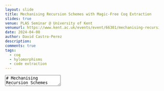 ```yaml
---
layout: slide
title: Mechanising Recursion Schemes with Magic-Free Coq Extraction
slides: true
venue: PLAS Seminar @ University of Kent
venueurl: https://www.kent.ac.uk/events/event/66301/mechanising-recursion-schemes-with-magic-free-coq-extraction-david-castro-perez
date: 2024-04-08
author: David Castro-Perez
description: 
comments: true
tags:
  - coq
  - hylomorphisms
  - code extraction
---
```


<style>
.container{
    display: flex;
}
.col{
    flex: 1;
}
</style>
<section data-markdown>
    <textarea data-template>
# Mechanising Recursion Schemes with Magic-Free Coq Extraction

<br>

<ins>David Castro-Perez</ins>, [Marco Paviotti](mailto:m.paviotti@kent.ac.uk), [Michael Vollmer](mailto:m.vollmer@kent.ac.uk)

<font size="6">Email: [d.castro-perez@kent.ac.uk](maito:d-castro-perez@kent.ac.uk)</font>

<br>
<br>

<em>PLAS Seminar (8/04/2024)</em>

---
#### Motivation

+ Reasoning about nonstructural recursion in proof assistants is hard due
to nontermination issues.
<br>

+ Recursion schemes have easy-to-use associated equational theories, which can
  be used for *program calculation*. Such program calculation techniques can
capture program optimisations such as *shortcut deforestation*, or
*semi-automatic parallelisations*.
<br>

+ Common encodings of recursion schemes in Coq come with compromises:
  - extracting to OCaml code with unsafe casts;
  - using complex representations which do not follow the common, well-known
    recursive structure of algorithms;
  - the use of controversial axioms; 

---
#### Contributions

- A **fully-axiom-free** mechanisation of *hylomorphisms* in Coq.
- Code extraction to OCaml **without unsafe casts**.
- Encoding and using the equational theory of hylomorphisms for program
  optimisations.


---
## Non-structural Recursion in Coq

---
### Divide and Conquer Algorithms

```ocaml
let rec qsort xs =
  match divide xs with 
  | None -> []
  | Some (pivot, (smaller, larger)) -> qsort smaller @ (pivot::qsort larger)
```

---
### Divide and Conquer Algorithms in Coq

Definition rejected by Coq:

<br><br>

```coq
Fixpoint qsort (xs : list nat) :=
  match divide xs with
  | None => nil
  | Some (pivot, (smaller, larger)) => qsort smaller ++ pivot :: qsort larger
  end.
```

<br><br>

##### The problem <!-- .element: class="fragment" data-fragment-index="2" -->

The arguments to the recursive calls are not structurally smaller to `xs`. 

<!-- .element: class="fragment" data-fragment-index="2" -->

<br>

```coq
Error:
Recursive definition of qsort is ill-formed.
...
Recursive call to qsort has principal argument equal to "smaller" instead of a subterm of "xs".
```

<!-- .element: class="fragment" data-fragment-index="2" -->

---
### Well-founded Recursion in Coq

```coq
Require Coq.Program.Wf.
Program Fixpoint qsort (xs : list nat) {measure (length xs) } :=
  match divide xs with
  | None => nil
  | Some (pivot, (smaller, larger)) => qsort smaller ++ pivot :: qsort larger
  end.
Next Obligation.
```

<br>

##### <!-- .element: class="fragment" data-fragment-index="2" -->

This leaves us with the following goal:

<!-- .element: class="fragment" data-fragment-index="2" -->

```coq
xs : list nat
qsort : forall xs0 : list nat, length xs0 < length xs -> list nat
pivot : nat
smaller, larger : list nat
Heq_anonymous : Some (pivot, (smaller, larger)) = divide xs
============================
length smaller < length xs
```

<!-- .element: class="fragment" data-fragment-index="2" -->

---
### Coq's Well-founded Fixpoint Combinator

Coq's `Fix` combinator can be used to build a recursive function from a 
non-recursive definition. 

This non-recursive definition (line 7) is parameterised by the recursive call,
and it can only be used on _smaller_ inputs (i.e. on the elements `y` such that
`R y x`):

<br>

```coq [1|5|6-7]
About Fix.

Fix :
  forall [A : Type] [R : A -> A -> Prop],
    well_founded R -> 
    forall P : A -> Type, 
      (forall x : A, (forall y : A, R y x -> P y) -> P x) -> 
      forall x : A, P x

```

---
### Well-founded Relations and Accessibility Proofs

A relation is _well-founded_ if it has no infinite decreasing chains.

<br>

```coq  [7|4-5]
Variable A : Type.
Variable R : A -> A -> Prop.

Inductive Acc (x : A) : Prop :=
  Acc_intro : (forall y:A, R y x -> Acc y) -> Acc x.

Definition well_founded (R : A -> A -> Prop) := forall a:A, Acc R a.

```

##### <!-- .element: class="fragment" data-fragment-index="3" -->


The Fixpoint combinator in Coq uses recursion **on accessibility proofs**
`Acc_inv a h`
<!-- .element: class="fragment" data-fragment-index="3" -->

<br>

```coq
Variable P : A -> Type.
Variable F : forall x:A, (forall y:A, R y x -> P y) -> P x.

Fixpoint Fix_F (x : A) (a : Acc R x) : P x :=
    F (fun (y:A) (h:R y x) => Fix_F (Acc_inv a h)).
```
<!-- .element: class="fragment" data-fragment-index="3" -->

---
## Divide and Conquer with Well-founded Recursion

+ Equational reasoning is hard. E.g. `$\text{Fix}\ F = F\ (\text{Fix}\ F)$`:

```coq [7|9-10]
About Fix_eq.

Fix_eq :
  forall [A : Type] [R : A -> A -> Prop] (Rwf : well_founded R) (P : A -> Type)
    (F : forall x : A, (forall y : A, R y x -> P y) -> P x),
      (forall (x : A) (f g : forall y : A, R y x -> P y), 
        (forall (y : A) (p : R y x), f y p = g y p) -> F x f = F x g) ->
      forall x : A, 
        Fix Rwf P F x = 
        F x (fun (y : A) (_ : R y x) => Fix Rwf P F y)
```

<br>

+ Non-compositional reasoning<!-- .element: class="fragment" -->

+ Other approaches exist (e.g. equations) with similar problems <!--
  .element: class="fragment" -->

---
## Recursion Schemes

---
### Intuition

+ Recursion schemes are *higher-order functions* that build recursive programs.

+ Familiar examples include common maps & folds (examples in Haskell syntax):

#####

```haskell
map f [] = []
map f (x : xs) = f x : map f xs

foldr f z [] = z
foldr f z (x : xs) = f x (foldr f z xs)
```

---
### Hylomorphisms (informally)

Divide-and-conquer computations are known in the functional programming
literature as **hylomorphisms**.

`divide` "splits" the input and produces a structure `f a`.


`conquer` combines already processed elements in a structure `f b`.

<br><br>

```haskell
hylo :: Functor f => (f b -> b) -> (a -> f a) -> a -> b
hylo conquer divide = h
  where h x = conquer (fmap h (divide x))
```

##### <!-- .element: class="fragment" data-fragment-index="2" -->

---
### Recursion Schemes as Hylomorphisms

Hylomorphisms are general enough to represent other recursion schemes, such as
*maps*, *folds*, *unfolds*, *dynamic programming algorithms*,
*mutual-recursion*, ... 

<br><br>

In fact,

<br>

> Every recursion scheme is an instance of a hylomorphism 

<p text-align="right"> (Hinze et. al)</p>

<br>

---
### Example: List foldr as a Hylomorphism

```haskell
in_list :: Maybe (a, [a]) -> [a]
in_list Nothing = []
in_list (Just (h, t)) = h : t

out_list :: [a] -> Maybe (a, [a])
out_list [] = Nothing
out_list (h : t) = Just (h, t)
```

<br><br>

```haskell
fold_hylo :: (a -> b -> b) -> b -> [a] -> b
fold_hylo f z = hylo alg out_list
  where
    alg :: Maybe (a, b) -> b
    alg Nothing = z
    alg (Just (h, t)) = f h t
```

---
### Algebras (slightly more formally)

Recall the types of *alg* and *in_list*:

```haskell
in_list :: Maybe (a, [a]) -> [a]
alg     :: Maybe (a,  b ) ->  b
```

<br>

We can generalise them:
```haskell
data ListF a b = NilF | ConsF a b
instance Functor (ListF a) where
  fmap f NilF = NilF
  fmap f (ConsF a b) = ConsF a (f b)

in_list :: ListF a [a] -> [a]
alg     :: ListF a  b  ->  b
```

<br>

In general, given an endo-functor $F$, an **algebra** is an object $X$ (the
*carrier* of the algebra), and a morphism $F\ X \to X$.

<br>

`([a], in_list)` and `(b, alg)` are examples of algebras.


---
### Initial Algebras and Catamorphisms

Given an endo-functor `$F$`, an initial algebra is an `$F$`-algebra such that
there is an unique morphism from this initial algebra to any other algebra.

<br>

Initial algebras are *unique up to isomorphism* (due to initiality).

<br>

The unique morphism between the carriers of an initial algebra and some other
algebra is called a **catamorphism**. They correspond to folds over inductive
types.

<br>

Example initial (`ListF a`)-algebra:

```haskell
in_list :: ListF a [a] -> [a]
in_list NilF        = []
in_list (ConsF a b) = a : b

out_list :: [a] -> ListF a [a]
out_list []      = NilF
out_list (a : b) = ConsF a b

lcata :: (ListF a b -> b) -> [a] -> b
lcata a = f
  where
    f = a . fmap f . out_list
```

---
### Least Fixed Point of a Functor

Given a functor `$F$`, `$(\mu\ F, \text{in}_F)$` is an initial `$F$`-algebra.

`$$
\text{in}_F : F \ (\mu F) \to \mu F
$$`

+ Not all functors have a fixed point.
+ Defining least fixed points in Coq can be problematic (more in a few slides)


##### In Haskell: <!-- .element: class="fragment" data-fragment-index="2" -->

```haskell
newtype Fix f = Fix (f (Fix f))

in :: f (Fix f) -> Fix f
in = Fix
```
<!-- .element: class="fragment" data-fragment-index="2" -->

<br>

`Fix (ListF a)` and `[a]` are isomorphic.

<!-- .element: class="fragment" data-fragment-index="2" -->
<!-- .element: class="fragment" data-fragment-index="2" -->


---
### Coalgebras

`$f$`-coalgebras are morphisms from `$a \to f\; a$`. E.g.

<br>

```haskell
out_list :: [a] -> ListF a [a]
out_list []      = NilF
out_list (a : b) = ConsF a b
```

---
### Terminal Coalgebras and Anamorphisms

Given an endo-functor `$F$`, a terminal coalgebra is an `$F$`-coalgebra such
that there is an unique morphism from any coalgebra to this terminal coalgebra.

<br>

The unique morphism between the carriers of any coalgebra and the terminal coalgebra
is called an **anamorphism**. They correspond to unfolds over coinductive
types.

Example terminal `ListF a`-coalgebra:

```haskell
lana :: (b -> ListF a b) -> b -> [a]
lana c = f
  where
    f = in_list . fmap f . c
```

---
### Recursive Coalgebras

Coalgebras do not necessarily terminate.

<br>

```haskell
infiniteStreamOfOnes :: [Int]
infiniteStreamOfOnes = lana (\x -> ConsF x x) 1
```

<br>

The coalgebra `\x -> ConsF x x` is **not** recursive.

<br>

A coalgebra is recursive if it can be applied only finitely many times:

* When used to build an anamorphism, it only produces finite trees.

---
### Hylomorphisms

Hylomorphisms are solutions to the equation

$$
f = a \circ F \ f \circ c
$$

<br>

```haskell
lhylo :: (b -> ListF t b) -> (a -> ListF t a) -> a -> b
lhylo a c = f
  where
    f = a . fmap f . c
```

---
### Problems Mechanising Hylomorphisms

```haskell
hylo :: Functor f => (f b -> b) -> (a -> f a) -> a -> b
hylo alg coalg = h
  where h = alg . fmap h . coalg 
```

<br><br>



* In Haskell, algebras and coalgebras coincide, but **not in Coq**.
* We must prove termination if we want to build `hylo` in Coq
* We need to define *least* and *greatest* fixed-points of functors.

---
## Formalising Hylomorphisms in Coq

---
### Avoiding the Functional Extensionality Axiom (I)

To avoid the functional extensionality axiom, we restrict to *setoids*:

<br>
<br>

```coq
Reserved Notation "f =e g" (at level 70, no associativity).
Class setoid A : Type :=
  MkSetoid
    { eqRel : A -> A -> Prop;
      e_refl : forall x, eqRel x x;
      e_sym : forall x y, eqRel x y -> eqRel y x;
      e_trans : forall x y z, eqRel x y -> eqRel y z -> eqRel x z;
    }.

Notation "f =e g" := (eqRel f g).
```

---
### Avoiding the Functional Extensionality Axiom (and II)

We only work with *morphisms* that are *respectful* (i.e. they map related
inputs to related outputs):

<br>
<br>

```coq
Structure morph :=
  MkMorph { app :> A -> B;
            app_eq : forall x y, x =e y -> app x =e app y
          }.

Notation "x ~> y" := (morph x y).
```


---
### Functors in Coq

In Coq, we can represent functors as functions from `Type -> Type`, together
with the `fmap` function:

<br>

```coq
Class functor (F : Type -> Type) := {
  fmap : forall A B, (A -> B) -> F A -> F B;
  fmap_id : forall A, fmap (@id A) =e id;
  fmap_comp : forall A B C (f : B -> C) (g : A -> B), fmap (f \o g) =e fmap f \o fmap g;
}.
```

<br>

However, we cannot take fixed-points of such functors due to the strict positivity requirement.

<br>

```coq
Fail Inductive LFix (F : Type -> Type) := LFix_in { LFix_out : F (LFix F) }.

The command has indeed failed with message:
Non strictly positive occurrence of "LFix" in "F (LFix F) -> LFix F".
```

---
### Containers (first attempt)

We use containers to represent strictly positive types. These are equivalent to polynomial functors.

<br>

Containers are defined by a pair of a type of shapes `Sh`, and a family
of positions in this shape `Pos`. 

<br>
<br>

```coq
Variable Shape : Type.
Variable Position : Shape -> Type.
```

<br>

Given a container, its **extension** (defined below) is a functor. 

<br>

```coq
Record App (X : Type) :=
  MkCont
    { shape : Shape;
      contents : Position shape -> X
    }.

Definition fmap (f : A -> B) (x : App A) : App B
  := MkCont (shape x) (fun e => f (contents x e))
```

---
### Problems with Extracting and Reasoning about Containers

+ Reasoning about container equality

```coq [2,4]
k : Pos C s -> X
P1, P2 : valid s p
---------------------------
k (ValidPos p P1) = k (ValidPos p P2)
```

<br><br>

+ Extracting type families to OCaml leads to unsafe casts with `Obj.magic`

```ocaml [4]
let outT x =
  let { shape = s; cont = p } = x in
  (match s with
   | Some x0 -> Some (Pair ((Pair (x0, (Obj.magic p True))), (Obj.magic p False)))
   | None -> None)
```



---
### Extractable Containers


<br>

In our work, we define the family of positions by requiring a type of **all**
positions, together with a **decidable** predicate that determines whether a
position is valid in a shape.

<br>

```coq
Class Cont `{Esh : setoid Sh} (P : Type) :=
  { valid : Sh * P ~> bool
  }.

Record Pos `{Cont Sh P} (s : Sh) :=
  MkElem {
      val : P;
      Valid : valid (s, val)
    }.
```

---
### Container Extensions (Functors)

```coq
Record App `{F : Cont Sh P} (X : Type) :=
  MkCont
    { shape : Sh;
      cont : Pos shape -> X
    }.
```

<br><br>

+ Coq can now extract `Pos s` equivalently to `P`
+ We can also use the UIP for proofs of the form `valid(s, val) = true`
  **without axioms**, thanks to the decidability of boolean equality.

---
### Equality of Container Extensions

```coq
Inductive AppR `{F : Cont Sh P} (X : Type) {e : setoid X}
           (x y : App F X) : Prop :=
  | AppR_ext
      (Es : shape x =e shape y)
      (Ek : forall e1 e2, val e1 = val e2 -> cont x e1 =e cont y e2).
```

---
### Fixed-points of Container Extensions

```coq
Inductive LFix  : Type := LFix_in { LFix_out : App F LFix }.

Definition l_in : App F (LFix F) ~> LFix F := (* *)
Definition l_out : LFix F ~> App F (LFix F) := (* *)

Lemma l_in_out : l_in \o l_out =e id.
Lemma l_out_in : l_out \o l_in =e id.
```

<br>
Equality of `LFix`:
<br>

```coq
Fixpoint LFixR (x y : LFix) : Prop :=
  let f_x := LFix_out x in
  let f_y := LFix_out y in
  shape f_x =e shape f_y /\
    (forall e1 e2, val e1 = val e2 -> LFixR (cont f_x e1) (cont f_y e2)).
```

---
## Mechanising Hylomorphisms in Coq

---
### Recursive coalgebras

```coq
Inductive RecF `{setoid A} (h : Coalg F A) : A -> Prop :=
  | RecF_fold x : (forall e, RecF h (cont (h x) e)) -> RecF h x.


Structure RCoalg `{eA : setoid A} :=
  Rec {
      coalg :> Coalg F A;
      recP : forall x, RecF coalg x
    }.
```

<br><br>

We provide mechanisms for defining recursive coalgebras, if they respect a
well-founded relation.

```coq
Lemma wf_coalg_rec `{setoid A} {B}
  (m : A -> B) (R : B -> B -> Prop) (WF : well_founded R)
  (c : Coalg F A) (RR : respects_relation c m R) : forall x, RecF c x.
(**)
Defined.
```

---
### Hylomorphisms in Coq

```coq
Definition hylo_def (a : Alg F B) (c : Coalg F A) : forall (x : A), RecF c x -> B
 := fix f x H :=
      match c x as h return (forall e : Pos (shape h), RecF c (cont h e)) -> B with 
        | MkApp s_x c_x => fun H => a (MkApp s_x (fun e => f (c_x e) (H e)))
      end (RecF_inv H).
```

---
### Hylomorphism Properties

Recursive hylomorphisms satisfy the following universal property:

<br>

```coq
Lemma hylo_univ (g : Alg F B) (h : RCoalg F A) (f : A ~> B) 
  : f =e hylo g h <-> f =e g \o fmap f \o h.
(* *)
Qed.
```

<br><br>

Some useful corollaries:
<br>
```coq
Lemma hylo_fusion_l (h1 : RCoalg F A) (g1 : Alg F B) (g2 : Alg F C)
  (f2 : B ~> C) (E2 : f2 \o g1 =e g2 \o fmap f2)
  : f2 \o hylo g1 h1 =e hylo g2 h1.
Proof.
(**)
Qed.

Lemma deforest (h1 : RCoalg F A) (g2 : Alg F C)
  (g1 : Alg F B) (h2 : RCoalg F B) (INV: h2 \o g1 =e id)
  : hylo g2 h2 \o hylo g1 h1 =e hylo g2 h1.
Proof.
(**)
Qed.
```

---
## Example

---
### Specifying the Behaviour

```coq
Record Ext (f : A ~> B) :=
  MkExt
    { target :> A -> B;
      tgt_eq : app f =e target;
    }.
```

---
### Quicksort Hylomorphism in Coq 

##### merge

```coq
Definition merge : App (TreeF unit int) (list int) ~> list int.
|{ x : (App (TreeF unit int) (list int)) ~>
           match x with
           | MkCont sx kx =>
               match sx return (Container.Pos sx -> _) -> _ with
               | Leaf _ _ => fun _ => nil
               | Node _ h => fun k => List.app (k (posL h)) (h :: k (posR h))
               end kx
           end
}|.
Defined.
```

---
### Quicksort Hylomorphism in Coq 

##### split

```coq
Definition c_split : Coalg (TreeF unit int) (list int).
|{ x ~> match x with
        | nil => a_leaf tt
        | cons h t =>
            let (l, r) := List.partition (fun x => x <=? h) t in
            a_node h l r
        end
}|.
Defined.
```

---
### Quicksort Hylomorphism in Coq 

##### proving that c_split terminates

```coq
Lemma split_fin : respects_relation c_split (@length int) lt.
Proof.
(**)
Qed.

Definition tsplit : RCoalg (TreeF unit int) (list int)
  := mk_wf_coalg wf_lt split_fin.
```

---
### Quicksort Hylomorphism in Coq 

##### Extraction

```coq
Definition qsort : Ext (cata merge \o rana tsplit).
  calculate.
  rewrite cata_ana_hylo.
  simpl; reflexivity.
Defined.
```

<br><br>

```ocaml
let rec qsort = function
  | [] -> [] 
  | h :: t ->
    let (l, r) = partition (fun x0 -> leb x0 h) t in
    let x0 = fun e -> qsort (match e with | Lbranch -> l | Rbranch -> r) in
    app (x0 Lbranch) (h :: (x0 Rbranch))
```

---
### Quicksort Hylomorphism in Coq 

##### fusing a subsequent traversal

```coq
Definition qsort_times_two
  : Ext (Lmap times_two \o cata merge \o rana tsplit).
(*... applying hylo_fusion ... *)
Qed.
```

<br><br>

```ocaml
let rec qsort_times_two = function 
  | [] -> []
  | h :: t ->
      let (l, r) = partition (fun x0 -> leb x0 h) t in
      let x0 = fun p -> qsort_times_two (match p with | Lbranch -> l | Rbranch -> r) in
      app (x0 Lbranch) ((mul (Uint63.of_int (2)) h) :: (x0 Rbranch))
```

---
## Wrap-up

* (Recursive) Hylomorphisms in Coq.
* Hylomorphism Laws enable program optimisations as Coq tactics.
* Reasonable code extraction despite the extensive use of type families/indices in containers.

<br><br>

**Future work:**
* Side effects?
* N-ary containers?
* Improve Coq's code extraction? (inlining!)
* Deal with the "Setoid hell"?
* Ideas?

    </textarea>
</section>
